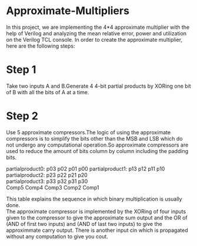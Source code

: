 # Approximate-Multipliers
In this project, we are implementing the 4*4 approximate multiplier with the help of Verilog and analyzing the mean relative error, power and utilization on the Verilog TCL console. 
In order to create the approximate multiplier, here are the following steps:
# Step 1
Take two inputs A and B.Generate 4 4-bit partial products by XORing one bit of B with all the bits of A at a time.
# Step 2
Use 5 approximate compressors.The logic of using the approximate compressors is to simplify the bits other than the MSB and LSB which do not undergo any computational operation.So approximate compressors are used to reduce the amount of bits column by column including the padding bits.


partialproduct0:                    p03   p02   p01  p00 
partialproduct1:              p13   p12   p11   p10       
partialproduct2:        p23   p22   p21   p20        
partialproduct3:   p33  p32   p31   p30        
                       Comp5 Comp4 Comp3 Comp2 Comp1   

                       
This table explains the sequence in which binary multiplication is usually done.  
The approximate compressor is implemented by the XORing of four inputs given to the compressor to give the approximate sum output and the OR of (AND of first two inputs) and (AND of last two inputs) to give the approximmate carry output. There is another input cin which is propagated without any computation to give you cout.


